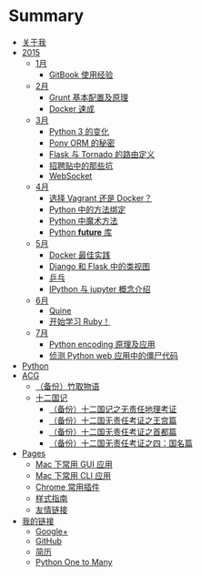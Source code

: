 # Summary

* [关于我](README.md)
* [2015]()
   * [1月]()
       * [GitBook 使用经验](2015/01/gitbook-tutorial.md)
   * [2月]()
       * [Grunt 基本配置及原理](2015/02/grunt.md)
       * [Docker 速成](2015/02/docker.md)
   * [3月]()
       * [Python 3 的变化](2015/03/python3.md)
       * [Pony ORM 的秘密](2015/03/pony.md)
       * [Flask 与 Tornado 的路由定义](2015/03/flask-tornado-router.md)
       * [招聘贴中的那些坑](career/job.md)
       * [WebSocket](2015/03/websocket.md)
   * [4月]()
       * [选择 Vagrant 还是 Docker？](2015/04/vagrant-vs-docker.md)
       * [Python 中的方法绑定](2015/04/python-bound-unbound-method.md)
       * [Python 中魔术方法](2015/04/magic-methods-in-python.md)
       * [Python __future__ 库](2015/04/python-future.md)
   * [5月]()
       * [Docker 最佳实践](2015/05/docker-best-practice.md)
       * [Django 和 Flask 中的类视图](2015/05/class-view-in-django-flask.md)
       * [乒乓](2015/05/pingpang.md)
       * [IPython 与 jupyter 概念介绍](2015/05/jupyter.md)
   * [6月]()
       * [Quine](2015/06/quine.md)
       * [开始学习 Ruby！](2015/06/start-ruby.md)
   * [7月]()
       * [Python encoding 原理及应用](python/encoding.md)
       * [侦测 Python web 应用中的僵尸代码](python/web/coverage.md)
* [Python](python/README.md)
* [ACG](https://gist.github.com/kxxoling/0a65907b7cf99b88420c)
   * [（备份）竹取物语](acg/bamboo-cutter-tale/farewell.md)
   * [十二国记](acg/the-twelve-kindoms/README.md)
       * [（备份）十二国记之无责任地理考证](acg/the-twelve-kindoms/geography.md)
       * [（备份）十二国无责任考证之王宫篇](acg/the-twelve-kindoms/palace.md)
       * [（备份）十二国无责任考证之首都篇](acg/the-twelve-kindoms/capital.md)
       * [（备份）十二国无责任考证之四：国名篇](acg/the-twelve-kindoms/kindom-name.md)
* [Pages](pages/README.md)
   * [Mac 下常用 GUI 应用](pages/mac-gui.md)
   * [Mac 下常用 CLI 应用](pages/mac-cli.md)
   * [Chrome 常用插件](pages/chrome-plugin.md)
   * [样式指南](pages/style-guide.md)
   * [友情链接](pages/friend-links.md)
* [我的链接]()
   * [Google+](https://plus.google.com/110933537774298503345)
   * [GitHub](https://github.com/kxxoling)
   * [简历](http://gh.windrunner.info/resume)
   * [Python One to Many](http://py.windrunner.info)

